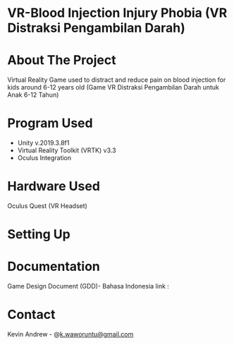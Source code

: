 # VR-Blood Injection Injury Phobia (VR Distraksi Pengambilan Darah)
 
 # About The Project
 Virtual Reality Game used to distract and reduce pain on blood injection for kids around 6-12 years old
 (Game VR Distraksi Pengambilan Darah untuk Anak 6-12 Tahun)
 
 # Program Used
 - Unity v.2019.3.8f1
 - Virtual Reality Toolkit (VRTK) v3.3
 - Oculus Integration
 
 # Hardware Used
 Oculus Quest (VR Headset)
 
 # Setting Up
 
 
 # Documentation
 Game Design Document (GDD)- Bahasa Indonesia
 link :
 
 # Contact
 Kevin Andrew - @k.waworuntu@gmail.com
 
 

